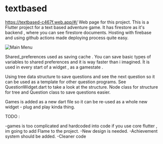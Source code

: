 # textbased
https://textbased-c467f.web.app/#/ Web page for this project.
This is a Flutter project for a text based adventure game. It has firestore as it's backend , where you can see firestore documents. Hosting with firebase and using github actions made deploying process quite easy.

![Main Menu](https://github.com/SnowyHit/Textbased/blob/master/assets/Screenshots/Adventure-MainScreen.png)

Shared_preferences used as saving cache . You can save basic types of variables to shared preferences and it is way faster than i imagined. İt is used in every start of a widget , as a gamestate .

Using tree data structure to save questions and see the next question so it can be used as a template for other question programs. See QuestionWidget.dart to take a look at the structure.
Node class for structure for tree and Question class to save questions easier.

Games is added as a new dart file so it can be re-used as a whole new widget - plug and play kinda thing.


TODO : 

-games is too complicated and hardcoded into code if you use core flutter , im going to add  Flame to the project.
-New design is needed.
-Achievement system should be added.
-Cleaner code



